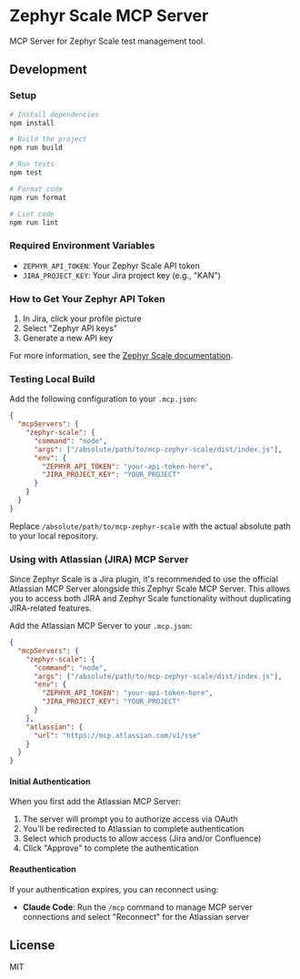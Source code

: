 # Zephyr Scale MCP Server

MCP Server for Zephyr Scale test management tool.

## Development

### Setup

```bash
# Install dependencies
npm install

# Build the project
npm run build

# Run tests
npm test

# Format code
npm run format

# Lint code
npm run lint
```

### Required Environment Variables

- `ZEPHYR_API_TOKEN`: Your Zephyr Scale API token
- `JIRA_PROJECT_KEY`: Your Jira project key (e.g., "KAN")

### How to Get Your Zephyr API Token

1. In Jira, click your profile picture
2. Select "Zephyr API keys"
3. Generate a new API key

For more information, see the [Zephyr Scale documentation](https://support.smartbear.com/zephyr-scale-cloud/docs/en/rest-api/api-access-tokens-management.html).

### Testing Local Build

Add the following configuration to your `.mcp.json`:

```json
{
  "mcpServers": {
    "zephyr-scale": {
      "command": "node",
      "args": ["/absolute/path/to/mcp-zephyr-scale/dist/index.js"],
      "env": {
        "ZEPHYR_API_TOKEN": "your-api-token-here",
        "JIRA_PROJECT_KEY": "YOUR_PROJECT"
      }
    }
  }
}
```

Replace `/absolute/path/to/mcp-zephyr-scale` with the actual absolute path to your local repository.

### Using with Atlassian (JIRA) MCP Server

Since Zephyr Scale is a Jira plugin, it's recommended to use the official Atlassian MCP Server alongside this Zephyr Scale MCP Server. This allows you to access both JIRA and Zephyr Scale functionality without duplicating JIRA-related features.

Add the Atlassian MCP Server to your `.mcp.json`:

```json
{
  "mcpServers": {
    "zephyr-scale": {
      "command": "node",
      "args": ["/absolute/path/to/mcp-zephyr-scale/dist/index.js"],
      "env": {
        "ZEPHYR_API_TOKEN": "your-api-token-here",
        "JIRA_PROJECT_KEY": "YOUR_PROJECT"
      }
    },
    "atlassian": {
      "url": "https://mcp.atlassian.com/v1/sse"
    }
  }
}
```

#### Initial Authentication

When you first add the Atlassian MCP Server:
1. The server will prompt you to authorize access via OAuth
2. You'll be redirected to Atlassian to complete authentication
3. Select which products to allow access (Jira and/or Confluence)
4. Click "Approve" to complete the authentication

#### Reauthentication

If your authentication expires, you can reconnect using:
- **Claude Code**: Run the `/mcp` command to manage MCP server connections and select "Reconnect" for the Atlassian server

## License

MIT
